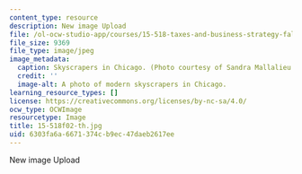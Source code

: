 ```yaml
---
content_type: resource
description: New image Upload
file: /ol-ocw-studio-app/courses/15-518-taxes-and-business-strategy-fall-2002/6303fa6a6671374cb9ec47daeb2617ee_15-518f02-th.jpg
file_size: 9369
file_type: image/jpeg
image_metadata:
  caption: Skyscrapers in Chicago. (Photo courtesy of Sandra Mallalieu.)
  credit: ''
  image-alt: A photo of modern skyscrapers in Chicago.
learning_resource_types: []
license: https://creativecommons.org/licenses/by-nc-sa/4.0/
ocw_type: OCWImage
resourcetype: Image
title: 15-518f02-th.jpg
uid: 6303fa6a-6671-374c-b9ec-47daeb2617ee
---
```

New image Upload